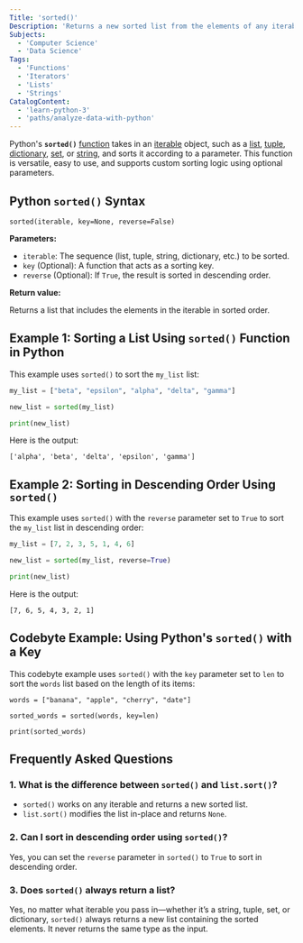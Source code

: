 ```yaml
---
Title: 'sorted()'
Description: 'Returns a new sorted list from the elements of any iterable, without modifying the original.'
Subjects:
  - 'Computer Science'
  - 'Data Science'
Tags:
  - 'Functions'
  - 'Iterators'
  - 'Lists'
  - 'Strings'
CatalogContent:
  - 'learn-python-3'
  - 'paths/analyze-data-with-python'
---
```


Python's **`sorted()`** [function](https://www.codecademy.com/resources/docs/python/functions) takes in an [iterable](https://www.codecademy.com/resources/docs/python/iterators) object, such as a [list](https://www.codecademy.com/resources/docs/python/lists), [tuple](https://www.codecademy.com/resources/docs/python/tuples), [dictionary](https://www.codecademy.com/resources/docs/python/dictionaries), [set](https://www.codecademy.com/resources/docs/python/sets), or [string](https://www.codecademy.com/resources/docs/python/strings), and sorts it according to a parameter. This function is versatile, easy to use, and supports custom sorting logic using optional parameters.

## Python `sorted()` Syntax

```pseudo
sorted(iterable, key=None, reverse=False)
```

**Parameters:**

- `iterable`: The sequence (list, tuple, string, dictionary, etc.) to be sorted.
- `key` (Optional): A function that acts as a sorting key.
- `reverse` (Optional): If `True`, the result is sorted in descending order.

**Return value:**

Returns a list that includes the elements in the iterable in sorted order.

## Example 1: Sorting a List Using `sorted()` Function in Python

This example uses `sorted()` to sort the `my_list` list:

```py
my_list = ["beta", "epsilon", "alpha", "delta", "gamma"]

new_list = sorted(my_list)

print(new_list)
```

Here is the output:

```shell
['alpha', 'beta', 'delta', 'epsilon', 'gamma']
```

## Example 2: Sorting in Descending Order Using `sorted()`

This example uses `sorted()` with the `reverse` parameter set to `True` to sort the `my_list` list in descending order:

```py
my_list = [7, 2, 3, 5, 1, 4, 6]

new_list = sorted(my_list, reverse=True)

print(new_list)
```

Here is the output:

```shell
[7, 6, 5, 4, 3, 2, 1]
```

## Codebyte Example: Using Python's `sorted()` with a Key

This codebyte example uses `sorted()` with the `key` parameter set to `len` to sort the `words` list based on the length of its items:

```codebyte/python
words = ["banana", "apple", "cherry", "date"]

sorted_words = sorted(words, key=len)

print(sorted_words)
```

## Frequently Asked Questions

### 1. What is the difference between `sorted()` and `list.sort()`?

- `sorted()` works on any iterable and returns a new sorted list.
- `list.sort()` modifies the list in-place and returns `None`.

### 2. Can I sort in descending order using `sorted()`?

Yes, you can set the `reverse` parameter in `sorted()` to `True` to sort in descending order.

### 3. Does `sorted()` always return a list?

Yes, no matter what iterable you pass in—whether it’s a string, tuple, set, or dictionary, `sorted()` always returns a new list containing the sorted elements. It never returns the same type as the input.
